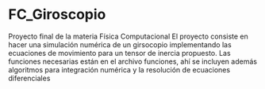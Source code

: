 # FC_Giroscopio
Proyecto final de la materia Física Computacional
El proyecto consiste en hacer una simulación numérica de un girsocopio implementando las ecuaciones de movimiento para un tensor de inercia propuesto. Las funciones necesarias están en el archivo funciones, ahí se incluyen además algoritmos para integración numérica y la resolución de ecuaciones diferenciales

